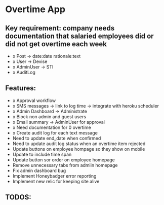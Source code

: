 # Overtime App

## Key requirement: company needs documentation that salaried employees did or did not get overtime each week

- x Post -> date:date rationale:text
- x User -> Devise
- x AdminUser -> STI
- x AuditLog

## Features:
- x Approval workflow
- x SMS messages -> link to log time -> integrate with heroku scheduler
- x Admin Dashboard -> Administrate
- x Block non admin and guest users
- x Email summary -> AdminUser for approval
- x Need documentation for 0 overtime
- x Create audit log for each text message
- Need to update end_date when confirmed
- Need to update audit log status when an overtime item rejected
- Update buttons on employee hompage so they show on mobile
- Update to include time span
- Update button sor order on employee homepage
- Remove unnecessary tabs from admiin homepage
- Fix admin dashboard bug
- Implement Honeybadger error reporting
- Implement new relic for keeping site alive

## TODOS:
